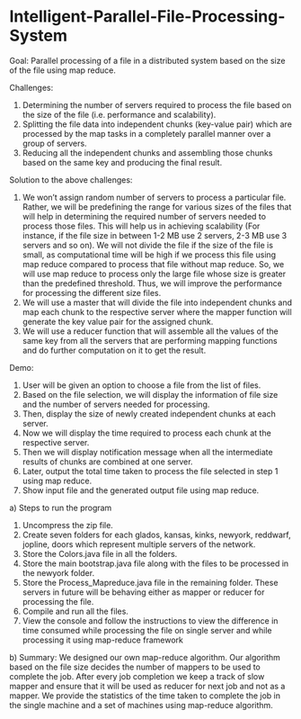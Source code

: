 # Intelligent-Parallel-File-Processing-System

Goal:  Parallel processing of a file in a distributed system based on the size of the file using map reduce. 
 
Challenges: 
1. Determining the number of servers required to process the file based on the size of the file (i.e. performance and scalability). 
2. Splitting the file data into independent chunks (key-value pair) which are processed by the map tasks in a completely parallel manner over a group of servers. 
3. Reducing all the independent chunks and assembling those chunks based on the same key and producing the final result. 
 
Solution to the above challenges: 
1. We won’t assign random number of servers to process a particular file. Rather, we will be predefining the range for various sizes of the files that will help in determining the required number of servers needed to process those files. This will help us in achieving scalability (For instance, if the file size in between 1-2 MB use 2 servers, 2-3 MB use 3 servers and so on). We will not divide the file if the size of the file is small, as computational time will be high if we process this file using map reduce compared to process that file without map reduce. So, we will use map reduce to process only the large file whose size is greater than the predefined threshold. Thus, we will improve the performance for processing the different size files.    
2. We will use a master that will divide the file into independent chunks and map each chunk to the respective server where the mapper function will generate the key value pair for the assigned chunk. 
3. We will use a reducer function that will assemble all the values of the same key from all the servers that are performing mapping functions and do further computation on it to get the result. 
 
Demo: 
1. User will be given an option to choose a file from the list of files. 
2. Based on the file selection, we will display the information of file size and the number of servers needed for processing. 
3. Then, display the size of newly created independent chunks at each server. 
4. Now we will display the time required to process each chunk at the respective server. 
5. Then we will display notification message when all the intermediate results of chunks are combined at one server. 
6. Later, output the total time taken to process the file selected in step 1 using map reduce. 
7. Show input file and the generated output file using map reduce.


a) Steps to run the program 
1) Uncompress the zip file. 
2) Create seven folders for each glados, kansas, kinks, newyork, reddwarf, jopline, doors which represent multiple servers of the network. 
3) Store the Colors.java file in all the folders. 
4) Store the main bootstrap.java file along with the files to be processed in the newyork folder. 
5) Store the Process_Mapreduce.java file in the remaining folder. These servers in future will be behaving either as mapper or reducer for processing the file. 
6) Compile and run all the files. 
7) View the console and follow the instructions to view the difference in time consumed while processing the file on single server and while processing it using map-reduce framework


b) Summary: 
We designed our own map-reduce algorithm. Our algorithm based on the file size decides the number of mappers to be used to complete the job. After every job completion we keep a track of slow mapper and ensure that it will be used as reducer for next job and not as a mapper. We provide the statistics of the time taken to complete the job in the single machine and a set of machines using map-reduce algorithm.
